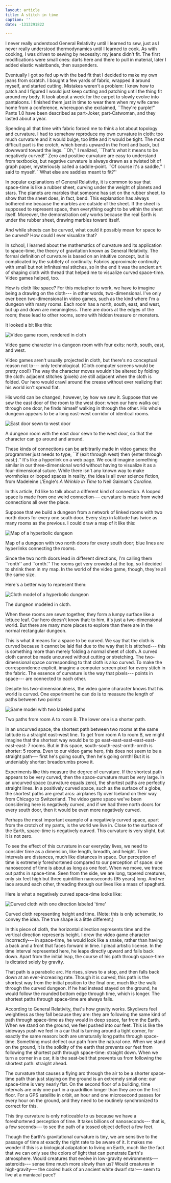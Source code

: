 ```yaml
---
layout: article
title: A stitch in time
caption: ''
date: -1313291822

---
```


<p>I never really understood General Relativity until I learned to
  sew, just as I never really understood thermodynamics until I
  learned to cook.  As with cooking, I was driven to sewing by
  necessity: my jeans didn't fit.  The first modifications were small
  ones: darts here and there to pull in material, later I added elastic
  waistbands, then suspenders.

<p>Eventually I got so fed up with the bad fit that I decided to make
  my own jeans from scratch.  I bought a few yards of fabric, wrapped
  it around myself, and started cutting.  Mistakes weren't a problem:
  I knew how to patch and I figured I would just keep cutting and
  patching until the thing fit around my body.  It took about a week
  for the carpet to slowly evolve into pantaloons.  I finished them
  just in time to wear them when my wife came home from a conference,
  whereupon she exclaimed, ``They're purple!''  Pants 1.0 have been
  described as part-Joker, part-Catwoman, and they lasted about a year.

<p>Spending all that time with fabric forced me to think a lot about
  topology and curvature.  I had to somehow reproduce my own curvature
  in cloth: too much curvature and it would bulge, too little and
  it would be tight.  The most difficult part is the crotch, which
  bends upward in the front and back, but downward toward the legs.
  ``Oh,'' I realized, ``That's what it means to be negatively
  curved!''  Zero and positive curvature are easy to understand from
  textbooks, but negative curvature is always drawn as a twisted bit
  of graph paper, mysteriously called a saddle-point.  ``Of course
  it's a saddle,'' I said to myself.  ``What else are saddles meant to
  fit?''

<!-- more -->

<p>In popular explanations of General Relativity, it is common to say
  that space-time is like a rubber sheet, curving under the weight of
  planets and stars.  The planets are marbles that someone has set on the rubber
  sheet, to show that the sheet does, in fact, bend.  This explanation
  has always bothered me because the marbles are outside of the
  sheet.  If the sheet is supposed to represent space, then everything
  ought to be within the sheet itself.  Moreover, the demonstration only
  works because the real Earth is under the rubber sheet, drawing
  marbles toward itself.

<p>And while sheets can be curved, what could it possibly mean for
  space to be curved?  How could I ever visualize that?

<p>In school, I learned about the mathematics of curvature and its
  application to space-time, the theory of gravitation known as
  General Relativity.  The formal definition of curvature is based on
  an intuitive concept, but is complicated by the subtlety of
  continuity.  Fabrics approximate continuity with small
  but not infinitesimal stitches, so in the end it was the ancient art
  of shaping cloth with thread that helped me to visualize curved space-time.
  Video games helped, too.

<p>How is cloth like space?  For this metaphor to work, we have to
  imagine being a drawing on the cloth--- in other words,
  two-dimensional.  I've only ever been two-dimensional in video
  games, such as the kind where I'm a dungeon with many rooms.
  Each room has a north, south, east, and west, but up and down are
  meaningless.  There are doors at the edges of the room; these lead
  to other rooms, some with hidden treasure or monsters.

<p>It looked a bit like this:

<div class="figure inline"><div class="figurerow">
<div><img src="dungeon_room.jpg" alt="Video game room, rendered in cloth"></div>
</div>
<div class="caption">
<p>Video game character in a dungeon room with four exits: north,
  south, east, and west.</p>
</div></div>

<p>Video games aren't usually projected in cloth, but there's no
  conceptual reason not to--- only technological.  (Cloth computer
  screens would be pretty cool!)  The way the character moves wouldn't
  be altered by folding the cloth: adjacent stitches (pixels) are
  still adjacent when the cloth is folded.  Our hero would crawl
  around the crease without ever realizing that his world isn't spread
  flat.

<p>His world can be changed, however, by how we sew it.  Suppose that
  we sew the east door of the room to the west door: when our hero
  walks out through one door, he finds himself walking in through the
  other.  His whole dungeon appears to be a long east-west
  corridor of identical rooms.

<div class="figure inline"><div class="figurerow">
<div><img src="circular_dungeon.jpg" alt="East door sewn to west door"></div>
</div>
<div class="caption">
<p>A dungeon room with the east door sewn to the west door, so that
  the character can go around and around.</p>
</div></div>

<p>These kinds of connections can be arbitrarily made in video games:
  the programmer just needs to type, ``if (exit through west) then
  {enter through east;}.''  It's like a hyperlink on a web page.  We
  could imagine something similar in our three-dimensional world
  without having to visualize it as a four-dimensional suture.  While there
  isn't any known way to make wormholes or looped spaces in reality,
  the idea is all over science fiction, from Madeleine L'Engle's <i>A
  Wrinkle in Time</i> to Neil Gaiman's <i>Coraline.</i>

<p>In this article, I'd like to talk about a different kind of
  connection.  A looped space is made from one weird connection---
  curvature is made from weird connections all over the place.

<p>Suppose that we build a dungeon from a network of linked rooms with
  two north doors for every one south door.  Every step in latitude
  has twice as many rooms as the previous.  I could draw a map of it
  like this:

<div class="figure inline"><div class="figurerow">
<div><img src="map.jpg" alt="Map of a hyperbolic dungeon"></div>
</div>
<div class="caption">
<p>Map of a dungeon with two north doors for every south door; blue
  lines are hyperlinks connecting the rooms.</p>
</div></div>

<p>Since the two north doors lead in different directions, I'm calling
  them ``ronth'' and ``ornth.''  The rooms get very crowded at the
  top, so I decided to shrink them in my map.  In the world of the video game, though,
  they're all the same size.

<p>Here's a better way to represent them:

<div class="figure inline"><div class="figurerow">
<div><img src="curly_dungeons.jpg" alt="Cloth model of a hyperbolic dungeon"></div>
</div>
<div class="caption">
<p>The dungeon modeled in cloth.</p>
</div></div>

<p>When these rooms are sewn together, they form a lumpy surface like
  a lettuce leaf.  Our hero doesn't know that: to him, it's just a
  two-dimensional world.  But there are many more places to explore
  than there are in the normal rectangular dungeon.

<p>This is what it means for a space to be curved.  We say that the
  cloth is curved because it cannot be laid flat due to the way that it is
  stitched--- this is something more than merely folding a normal sheet of
  cloth.  A curved cloth cannot be made uncurved without cutting or
  stretching.  The two-dimensional space corresponding to that cloth
  is also curved.  To make the correspondence explicit, imagine a
  computer screen pixel for every stitch in the fabric.  The essence
  of curvature is the way that pixels--- points in space--- are
  connected to each other.

<p>Despite his two-dimensionalness, the video game character knows
  that his world is curved.  One experiment he can do is to measure
  the length of paths between two points:

<div class="figure inline"><div class="figurerow">
<div><img src="curly_dungeons2.jpg" alt="Same model with two labeled paths"></div>
</div>
<div class="caption">
<p>Two paths from room A to room B.  The lower one is a shorter path.</p>
</div></div>

<p>In an uncurved space, the shortest path between two rooms at the
  same latitude is a straight east-west line.  To get from room A to
  room B, we might imagine that the shortest way would be to go
  east-east-east-east-east-east-east: 7 rooms.  But in this space,
  south-south-east-ornth-ornth is shorter: 5 rooms.  Even to our video
  game hero, this does not seem to be a straight path--- first he's
  going south, then he's going ornth!  But it is undeniably shorter:
  breadcrumbs prove it.

<p>Experiments like this measure the degree of curvature.  If the
  shortest path appears to be very curved, then the space-curvature
  must be very large.  In an uncurved space (curvature equals zero),
  the shortest paths are perfectly straight lines.  In a positively
  curved space, such as the surface of a globe, the shortest paths are
  great arcs: airplanes fly over Iceland on their way from Chicago to
  Switzerland.  The video game space we've been considering here is
  negatively curved, and if we had three north doors for every south
  door, then it would be even more negatively curved.

<p>Perhaps the most important example of a negatively curved space,
  apart from the crotch of my pants, is the world we live in.  Close
  to the surface of the Earth, space-time is negatively curved.  This
  curvature is very slight, but it is not zero.

<p>To see the effect of this curvature in our everyday lives, we need
  to consider time as a dimension, like length, breadth, and height.
  Time intervals are distances, much like distances in space.  Our
  perception of time is extremely foreshortened compared to our
  perception of space: one nanosecond of time is about as long as one
  foot.  When we move, we trace out paths in space-time.  Seen from
  the side, we are long, tapered creatures, only six feet high but
  three quintillion nanoseconds (95 years) long.  And we lace around
  each other, threading through our lives like a mass of spaghetti.

<p>Here is what a negatively curved space-time looks like:

<div class="figure inline"><div class="figurerow">
<div><img src="leap2.jpg" alt="Curved cloth with one direction labeled 'time'"></div>
</div>
<div class="caption">
<p>Curved cloth representing height and time.  (Note: this is only
  schematic, to convey the idea.  The true shape is a little different.)</p>
</div></div>

<p>In this piece of cloth, the horizontal direction represents time
  and the vertical direction represents height.  I drew the video game
  character incorrectly--- in space-time, he would look like a snake,
  rather than having a back and a front that faces forward in time.  I
  plead artistic license.  In the time interval represented here, he
  leaps directly upward and falls back down.  Apart from the initial
  leap, the course of his path through space-time is dictated solely
  by gravity.

<p>That path is a parabolic arc.  He rises, slows to a stop, and then
  falls back down at an ever-increasing rate.  Though it is curved,
  this path is the shortest way from the initial position to the final
  one, much like the walk through the curved dungeon.  If he had
  instead stayed on the ground, he would follow the rounded bottom
  edge through time, which is longer.  The shortest paths through
  space-time are always falls.

<p>According to General Relativity, that's how gravity works.
  Skydivers feel weightless as they fall because they are: they are
  following the same kind of path through space-time as they would in
  deep space, far from the Earth.  When we stand on the ground, we
  feel pushed into our feet.  This is like the sideways push we feel
  in a car that is turning around a tight corner, for exactly the same
  reason: both are unnaturally long paths through space-time.
  Something must deflect our path from the natural one.  When we stand
  on the ground, it is the solidity of the earth that prevents our
  feet from following the shortest path through space-time: straight
  down.  When we turn a corner in a car, it is the seat-belt that
  prevents us from following the shortest path: straight ahead.

<p>The curvature that causes a flying arc through the air to be a
  shorter space-time path than just staying on the ground is an
  extremely small one: our space-time is very nearly flat.  On the
  second floor of a building, time intervals are only one part in a
  quadrillion longer than they are on the first floor.  For a GPS
  satellite in orbit, an hour and one microsecond passes for every
  hour on the ground, and they need to be routinely synchronized to
  correct for this.

<p>This tiny curvature is only noticeable to us because we have a
  foreshortened perception of time.  It takes billions of
  nanoseconds--- that is, a few seconds--- to see the path of a tossed
  object deflect a few feet.

<p>Though the Earth's gravitational curvature is tiny, we are
  sensitive to the passage of time at exactly the right rate to be
  aware of it.  It makes me wonder if this is a biological adaptation
  to living on Earth, much like the fact that we can only see the
  colors of light that can penetrate Earth's atmosphere.  Would
  creatures that evolve in low-gravity environments--- asteroids---
  sense time much more slowly than us?  Would creatures in
  high-gravity--- the cooled husk of an ancient white dwarf star---
  seem to live at a maniacal pace?
